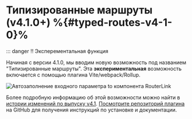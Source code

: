 # Типизированные маршруты (v4.1.0+) %{#typed-routes-v4-1-0}%

::: danger ‼️ Эксперементальная функция

Начиная с версии 4.1.0, мы вводим новую возможность под названием "Типизированные маршруты". Эта **экспериментальная** возможность включается с помощью плагина Vite/webpack/Rollup.

![Автозаполнение входного параметра to компонента RouterLink](https://user-images.githubusercontent.com/664177/176442066-c4e7fa31-4f06-4690-a49f-ed0fd880dfca.png)

Более подробную информацию об этой возможности можно найти в [истории изменений по выпуску v4.1](https://github.com/vuejs/router/releases/tag/v4.1.0).
[Посмотрите репозиторий плагина](https://github.com/posva/unplugin-vue-router) на GitHub для получения инструкций по установке и документации.
